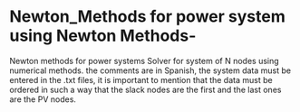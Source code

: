 # Newton_Methods for power system using Newton Methods-
Newton methods for power systems 
Solver for system of N nodes using numerical methods. the comments are in Spanish, the system data must be entered in the .txt files, it is important to mention that the data must be ordered in such a way that the slack nodes are the first and the last ones are the PV nodes.
